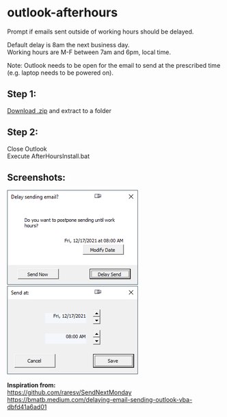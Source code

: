 # outlook-afterhours
Prompt if emails sent outside of working hours should be delayed.

Default delay is 8am the next business day.\
Working hours are M-F between 7am and 6pm, local time.

Note: Outlook needs to be open for the email to send at the prescribed time (e.g. laptop needs to be powered on).

## Step 1:
<a href = https://github.com/zhuperduper/outlook-afterhours/archive/refs/heads/main.zip>Download .zip</a> and extract to a folder

## Step 2:
Close Outlook\
Execute AfterHoursInstall.bat

## Screenshots:
![Delay email prompt](https://github.com/zhuperduper/outlook-afterhours/blob/main/screenshots/2021-12-16%2018_02_48-Delay%20sending%20email_.png?raw=true)
![Change send time](https://github.com/zhuperduper/outlook-afterhours/blob/main/screenshots/2021-12-16%2018_03_02-Send%20at_.png?raw=true)

<b>Inspiration from:</b>\
https://github.com/raresv/SendNextMonday \
https://bmatb.medium.com/delaying-email-sending-outlook-vba-dbfd41a6ad01
